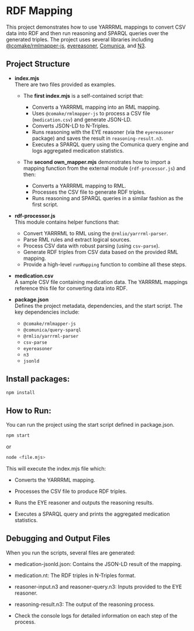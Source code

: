 # RDF Mapping

This project demonstrates how to use YARRRML mappings to convert CSV data into RDF and then run reasoning and SPARQL queries over the generated triples. The project uses several libraries including [@comake/rmlmapper-js](https://github.com/comake/rmlmapper-js), [eyereasoner](https://github.com/eyereasoner), [Comunica](https://comunica.dev/), and [N3](https://github.com/rdfjs/N3.js).

## Project Structure

- **index.mjs**  
  There are two files provided as examples.  
  - The **first index.mjs** is a self-contained script that:
    - Converts a YARRRML mapping into an RML mapping.
    - Uses `@comake/rmlmapper-js` to process a CSV file (`medication.csv`) and generate JSON-LD.
    - Converts JSON-LD to N-Triples.
    - Runs reasoning with the EYE reasoner (via the `eyereasoner` package) and saves the result in `reasoning-result.n3`.
    - Executes a SPARQL query using the Comunica query engine and logs aggregated medication statistics.
    
  - The **second own_mapper.mjs** demonstrates how to import a mapping function from the external module (`rdf-processor.js`) and then:
    - Converts a YARRRML mapping to RML.
    - Processes the CSV file to generate RDF triples.
    - Runs reasoning and SPARQL queries in a similar fashion as the first script.

- **rdf-processor.js**  
  This module contains helper functions that:
  - Convert YARRRML to RML using the `@rmlio/yarrrml-parser`.
  - Parse RML rules and extract logical sources.
  - Process CSV data with robust parsing (using `csv-parse`).
  - Generate RDF triples from CSV data based on the provided RML mapping.
  - Provide a high-level `runMapping` function to combine all these steps.

- **medication.csv**  
  A sample CSV file containing medication data. The YARRRML mappings reference this file for converting data into RDF.

- **package.json**  
  Defines the project metadata, dependencies, and the start script. The key dependencies include:
  - `@comake/rmlmapper-js`
  - `@comunica/query-sparql`
  - `@rmlio/yarrrml-parser`
  - `csv-parse`
  - `eyereasoner`
  - `n3`
  - `jsonld`

## Install packages:
```bash
npm install
```

## How to Run:

You can run the project using the start script defined in package.json.

```bash
npm start
```

or

```bash
node <file.mjs>
```

This will execute the index.mjs file which:

* Converts the YARRRML mapping.

* Processes the CSV file to produce RDF triples.

* Runs the EYE reasoner and outputs the reasoning results.

* Executes a SPARQL query and prints the aggregated medication statistics.

## Debugging and Output Files

When you run the scripts, several files are generated:

* medication-jsonld.json: Contains the JSON-LD result of the mapping.

* medication.nt: The RDF triples in N-Triples format.

* reasoner-input.n3 and reasoner-query.n3: Inputs provided to the EYE reasoner.

* reasoning-result.n3: The output of the reasoning process.

* Check the console logs for detailed information on each step of the process.